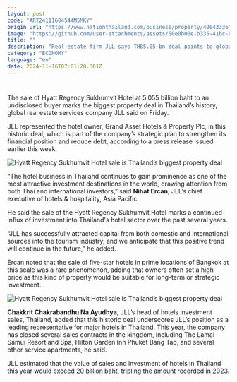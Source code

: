 ```yaml
---
layout: post
code: "ART24111604544M5MKY"
origin_url: "https://www.nationthailand.com/business/property/40043336"
image: "https://github.com/user-attachments/assets/50e0b00e-b335-41bc-bf40-cc9ff54e2bf5"
title: ""
description: "Real estate firm JLL says THB5.05-bn deal points to global interest in Thailand’s hotel sector"
category: "ECONOMY"
language: "en"
date: 2024-11-16T07:01:28.361Z
---
```


# 









The sale of Hyatt Regency Sukhumvit Hotel at 5.055 billion baht to an undisclosed buyer marks the biggest property deal in Thailand’s history, global real estate services company JLL said on Friday.

JLL represented the hotel owner, Grand Asset Hotels & Property Plc, in this historic deal, which is part of the company’s strategic plan to strengthen its financial position and reduce debt, according to a press release issued earlier this week.

  ![Hyatt Regency Sukhumvit Hotel sale is Thailand’s biggest property deal](https://github.com/user-attachments/assets/1f4339cf-65e3-4c06-b511-5a2e4a4167e6)

“The hotel business in Thailand continues to gain prominence as one of the most attractive investment destinations in the world, drawing attention from both Thai and international investors,” said **Nihat Ercan**, JLL’s chief executive of hotels & hospitality, Asia Pacific.

He said the sale of the Hyatt Regency Sukhumvit Hotel marks a continued influx of investment into Thailand's hotel sector over the past several years.

“JLL has successfully attracted capital from both domestic and international sources into the tourism industry, and we anticipate that this positive trend will continue in the future,” he added.

Ercan noted that the sale of five-star hotels in prime locations of Bangkok at this scale was a rare phenomenon, adding that owners often set a high price as this kind of property would be suitable for long-term or strategic investment.

  ![Hyatt Regency Sukhumvit Hotel sale is Thailand’s biggest property deal](https://github.com/user-attachments/assets/f6f897c3-11f5-4cb4-841f-637b6468c053)

**Chakkrit Chakrabandhu Na Ayudhya**, JLL’s head of hotels investment sales, Thailand, added that this historic deal underscores JLL’s position as a leading representative for major hotels in Thailand. This year, the company has closed several sales contracts in the kingdom, including The Lamai Samui Resort and Spa, Hilton Garden Inn Phuket Bang Tao, and several other service apartments, he said.

JLL estimated that the value of sales and investment of hotels in Thailand this year would exceed 20 billion baht, tripling the amount recorded in 2023.